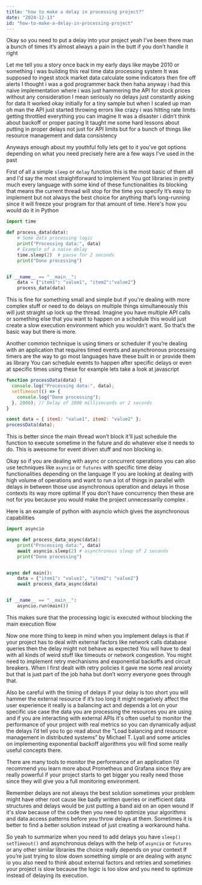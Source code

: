 ```yaml
---
title: "how to make a delay in processing project?"
date: "2024-12-13"
id: "how-to-make-a-delay-in-processing-project"
---
```


Okay so you need to put a delay into your project yeah I've been there man a bunch of times it’s almost always a pain in the butt if you don’t handle it right

Let me tell you a story once back in my early days like maybe 2010 or something i was building this real time data processing system It was supposed to ingest stock market data calculate some indicators then fire off alerts I thought i was a god programmer back then haha anyway i had this naive implementation where i was just hammering the API for stock prices without any consideration I mean seriously no delays just constantly asking for data It worked okay initially for a tiny sample but when I scaled up man oh man the API just started throwing errors like crazy i was hitting rate limits getting throttled everything you can imagine It was a disaster i didn’t think about backoff or proper pacing It taught me some hard lessons about putting in proper delays not just for API limits but for a bunch of things like resource management and data consistency

Anyways enough about my youthful folly lets get to it you've got options depending on what you need precisely here are a few ways I've used in the past

First of all a simple `sleep` or `delay` function this is the most basic of them all and I'd say the most straightforward to implement You got libraries in pretty much every language with some kind of these functionalities its blocking that means the current thread will stop for the time you specify It’s easy to implement but not always the best choice for anything that’s long-running since it will freeze your program for that amount of time. Here's how you would do it in Python

```python
import time

def process_data(data):
    # Some data processing logic
    print("Processing data:", data)
    # Example of a naive delay
    time.sleep(2)  # pause for 2 seconds
    print("Done processing")


if __name__ == "__main__":
    data = {"item1": "value1", "item2":"value2"}
    process_data(data)
```

This is fine for something small and simple but if you're dealing with more complex stuff or need to do delays on multiple things simultaneously this will just straight up lock up the thread. Imagine you have multiple API calls or something else that you want to happen on a schedule this would just create a slow execution environment which you wouldn't want. So that’s the basic way but there is more.

Another common technique is using timers or scheduler if you’re dealing with an application that requires timed events and asynchronous processing timers are the way to go most languages have these built in or provide them as library You can schedule events to happen after specific delays or even at specific times using these for example lets take a look at javascript

```javascript
function processData(data) {
  console.log("Processing data:", data);
  setTimeout(() => {
    console.log("Done processing");
  }, 2000); // Delay of 2000 milliseconds or 2 seconds
}

const data = { item1: "value1", item2: "value2" };
processData(data);
```

This is better since the main thread won’t block it'll just schedule the function to execute sometime in the future and do whatever else it needs to do. This is awesome for event driven stuff and non blocking io.

Okay so if you are dealing with async or concurrent operations you can also use techniques like `asyncio` or `futures` with specific time delay functionalities depending on the language If you are looking at dealing with high volume of operations and want to run a lot of things in parallel with delays in between those use asynchronous operation and delays in those contexts its way more optimal If you don’t have concurrency then these are not for you because you would make the project unnecessarily complex .

Here is an example of python with asyncio which gives the asynchronous capabilities

```python
import asyncio

async def process_data_async(data):
    print("Processing data:", data)
    await asyncio.sleep(2) # asynchronous sleep of 2 seconds
    print("Done processing")


async def main():
    data = {"item1": "value1", "item2": "value2"}
    await process_data_async(data)


if __name__ == "__main__":
    asyncio.run(main())
```
This makes sure that the processing logic is executed without blocking the main execution flow

Now one more thing to keep in mind when you implement delays is that if your project has to deal with external factors like network calls database queries then the delay might not behave as expected You will have to deal with all kinds of weird stuff like timeouts or network congestion. You might need to implement retry mechanisms and exponential backoffs and circuit breakers. When I first dealt with retry policies it gave me some real anxiety but that is just part of the job haha but don’t worry everyone goes through that.

Also be careful with the timing of delays if your delay is too short you will hammer the external resource if it’s too long it might negatively affect the user experience it really is a balancing act and depends a lot on your specific use case the data you are processing the resources you are using and if you are interacting with external APIs It's often useful to monitor the performance of your project with real metrics so you can dynamically adjust the delays I’d tell you to go read about the "Load balancing and resource management in distributed systems” by Michael T. Lyall and some articles on implementing exponential backoff algorithms you will find some really useful concepts there.

There are many tools to monitor the performance of an application I’d recommend you learn more about Prometheus and Grafana since they are really powerful if your project starts to get bigger you really need those since they will give you a full monitoring environment.

Remember delays are not always the best solution sometimes your problem might have other root cause like badly written queries or inefficient data structures and delays would be just putting a band aid on an open wound If it's slow because of the code then you need to optimize your algorithms and data access patterns before you throw delays at them. Sometimes it is better to find a better solution instead of just creating a workaround haha.

So yeah to summarize when you need to add delays you have `sleep()` `setTimeout()` and asynchronous delays with the help of `asyncio` or `futures` or any other similar libraries the choice really depends on your context If you’re just trying to slow down something simple or are dealing with async io you also need to think about external factors and retries and sometimes your project is slow because the logic is too slow and you need to optimize instead of delaying its execution.

